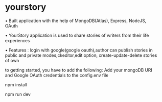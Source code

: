# yourstory

• Built application with the help of MongoDB(Atlas), Express, NodeJS, OAuth


• YourStory application is used to share stories of writers from their life
experiences


• Features : login with google(google oauth),author can publish stories in public
and private modes,ckeditor,edit option, create-update-delete stories of own 


to getting started, you have to add the following:
Add your mongoDB URI and Google OAuth credentials to the config.env file



npm install

npm run dev

